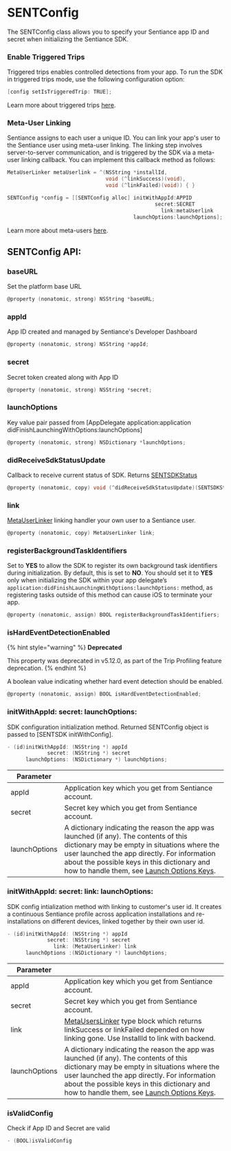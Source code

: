 # SENTConfig

The SENTConfig class allows you to specify your Sentiance app ID and secret when initializing the Sentiance SDK.

### Enable Triggered Trips

Triggered trips enables controlled detections from your app. To run the SDK in triggered trips mode, use the following configuration option:

```objectivec
[config setIsTriggeredTrip: TRUE];
```

Learn more about triggered trips [here](../../appendix/controlled-detections/controlled-trips-only.md).

### Meta-User Linking

Sentiance assigns to each user a unique ID. You can link your app's user to the Sentiance user using meta-user linking. The linking step involves server-to-server communication, and is triggered by the SDK via a meta-user linking callback. You can implement this callback method as follows:

```objectivec
MetaUserLinker metaUserlink = ^(NSString *installId, 
                                void (^linkSuccess)(void), 
                                void (^linkFailed)(void)) { }

SENTConfig *config = [[SENTConfig alloc] initWithAppId:APPID
                                                secret:SECRET
                                                  link:metaUserlink
                                         launchOptions:launchOptions];
```

Learn more about meta-users [here](../../appendix/user-linking.md).

## SENTConfig API:

### baseURL

Set the platform base URL

```objectivec
@property (nonatomic, strong) NSString *baseURL;
```

### appId

App ID created and managed by Sentiance's Developer Dashboard

```objectivec
@property (nonatomic, strong) NSString *appId;
```

### secret

Secret token created along with App ID

```objectivec
@property (nonatomic, strong) NSString *secret;
```

### launchOptions

Key value pair passed from \[AppDelegate application:application didFinishLaunchingWithOptions:launchOptions]

```objectivec
@property (nonatomic, strong) NSDictionary *launchOptions;
```

### didReceiveSdkStatusUpdate

Callback to receive current status of SDK. Returns [SENTSDKStatus](sentsdk/sentsdkstatus.md)

```objectivec
@property (nonatomic, copy) void (^didReceiveSdkStatusUpdate)(SENTSDKStatus* issue);
```

### link

[MetaUserLinker](../android/metauserlinker.md) linking handler your own user to a Sentiance user.

```objectivec
@property (nonatomic, copy) MetaUserLinker link;
```

### registerBackgroundTaskIdentifiers <a href="#registerbackgroundtaskidentifiers" id="registerbackgroundtaskidentifiers"></a>

Set to **YES** to allow the SDK to register its own background task identifiers during initialization. By default, this is set to **NO**. You should set it to **YES** only when initializing the SDK within your app delegate’s `application:didFinishLaunchingWithOptions:launchOptions:` method, as registering tasks outside of this method can cause iOS to terminate your app.

```objectivec
@property (nonatomic, assign) BOOL registerBackgroundTaskIdentifiers;
```

### isHardEventDetectionEnabled

{% hint style="warning" %}
**Deprecated**

This property was deprecated in v5.12.0, as part of the Trip Profiling feature deprecation.
{% endhint %}

A boolean value indicating whether hard event detection should be enabled.

```objectivec
@property (nonatomic, assign) BOOL isHardEventDetectionEnabled;
```

### initWithAppId: secret: launchOptions:

SDK configuration initialization method. Returned SENTConfig object is passed to \[SENTSDK initWithConfig].

```objectivec
- (id)initWithAppId: (NSString *) appId 
             secret: (NSString *) secret 
      launchOptions: (NSDictionary *) launchOptions;
```

| Parameter     |                                                                                                                                                                                                                                                                                                                                                                                   |
| ------------- | --------------------------------------------------------------------------------------------------------------------------------------------------------------------------------------------------------------------------------------------------------------------------------------------------------------------------------------------------------------------------------- |
| appId         | Application key which you get from Sentiance account.                                                                                                                                                                                                                                                                                                                             |
| secret        | Secret key which you get from Sentiance account.                                                                                                                                                                                                                                                                                                                                  |
| launchOptions | A dictionary indicating the reason the app was launched (if any). The contents of this dictionary may be empty in situations where the user launched the app directly. For information about the possible keys in this dictionary and how to handle them, see [Launch Options Keys](https://developer.apple.com/documentation/uikit/uiapplicationlaunchoptionskey?language=objc). |

### initWithAppId: secret: link: launchOptions:

SDK config intialization method with linking to customer's user id. It creates a continuous Sentiance profile across application installations and re-installations on different devices, linked together by their own user id.

```objectivec
- (id)initWithAppId: (NSString *) appId 
             secret: (NSString *) secret 
               link: (MetaUserLinker) link 
      launchOptions :(NSDictionary *) launchOptions;
```

| Parameter     |                                                                                                                                                                                                                                                                                                                                                                                   |
| ------------- | --------------------------------------------------------------------------------------------------------------------------------------------------------------------------------------------------------------------------------------------------------------------------------------------------------------------------------------------------------------------------------- |
| appId         | Application key which you get from Sentiance account.                                                                                                                                                                                                                                                                                                                             |
| secret        | Secret key which you get from Sentiance account.                                                                                                                                                                                                                                                                                                                                  |
| link          | [MetaUsersLinker](../android/metauserlinker.md) type block which returns linkSuccess or linkFailed depended on how linking gone. Use InstallId to link with backend.                                                                                                                                                                                                              |
| launchOptions | A dictionary indicating the reason the app was launched (if any). The contents of this dictionary may be empty in situations where the user launched the app directly. For information about the possible keys in this dictionary and how to handle them, see [Launch Options Keys](https://developer.apple.com/documentation/uikit/uiapplicationlaunchoptionskey?language=objc). |

### isValidConfig

Check if App ID and Secret are valid

```objectivec
- (BOOL)isValidConfig
```

